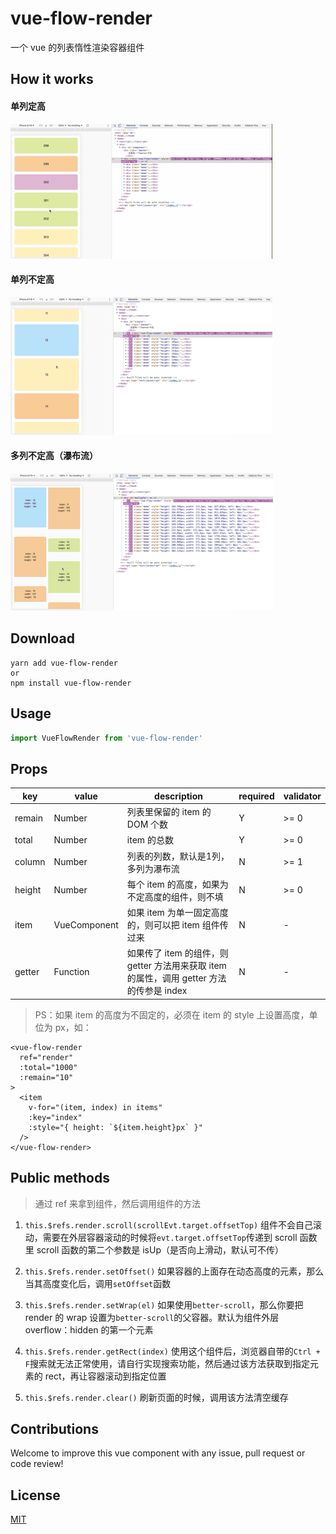# vue-flow-render

一个 vue 的列表惰性渲染容器组件

## How it works

#### 单列定高
<img src="./demo/single-height.gif" />

#### 单列不定高
<img src="./demo/single.gif" />

#### 多列不定高（瀑布流）
<img src="./demo/multiple.gif" />

## Download
```shell
yarn add vue-flow-render
or
npm install vue-flow-render
```

## Usage
```javascript
import VueFlowRender from 'vue-flow-render'
```

## Props
| key | value | description | required | validator |
| ------ | ------ | ------ | ------ | --- |
| remain | Number | 列表里保留的 item 的 DOM 个数 | Y | >= 0 |
| total | Number | item 的总数 | Y | >= 0 | 
| column | Number | 列表的列数，默认是1列，多列为瀑布流 | N | >= 1 |
| height | Number | 每个 item 的高度，如果为不定高度的组件，则不填 | N | >= 0 |
| item | VueComponent | 如果 item 为单一固定高度的，则可以把 item 组件传过来 | N | - |
| getter | Function | 如果传了 item 的组件，则 getter 方法用来获取 item 的属性，调用 getter 方法的传参是 index | N | - |


> PS：如果 item 的高度为不固定的，必须在 item 的 style 上设置高度，单位为 px，如：
```Vue
<vue-flow-render
  ref="render"
  :total="1000"
  :remain="10"
>
  <item
    v-for="(item, index) in items"
    :key="index"
    :style="{ height: `${item.height}px` }"
  />
</vue-flow-render>
```

## Public methods
> 通过 ref 来拿到组件，然后调用组件的方法
1. `this.$refs.render.scroll(scrollEvt.target.offsetTop)`
组件不会自己滚动，需要在外层容器滚动的时候将`evt.target.offsetTop`传递到 scroll 函数里
scroll 函数的第二个参数是 isUp（是否向上滑动，默认可不传）

2. `this.$refs.render.setOffset()`
如果容器的上面存在动态高度的元素，那么当其高度变化后，调用`setOffset`函数

3. `this.$refs.render.setWrap(el)`
如果使用`better-scroll`，那么你要把 render 的 wrap 设置为`better-scroll`的父容器。默认为组件外层 overflow：hidden 的第一个元素

4. `this.$refs.render.getRect(index)`
使用这个组件后，浏览器自带的`Ctrl + F`搜索就无法正常使用，请自行实现搜索功能，然后通过该方法获取到指定元素的 rect，再让容器滚动到指定位置

5. `this.$refs.render.clear()`
刷新页面的时候，调用该方法清空缓存

## Contributions
Welcome to improve this vue component with any issue, pull request or code review!

## License
[MIT](https://github.com/falstack/vue-flow-render/blob/master/LICENSE)
